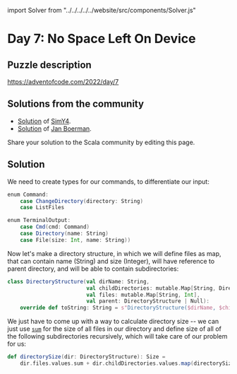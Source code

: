 import Solver from "../../../../../website/src/components/Solver.js"

# Day 7: No Space Left On Device

## Puzzle description

https://adventofcode.com/2022/day/7

## Solutions from the community

- [Solution](https://github.com/SimY4/advent-of-code-scala/blob/master/src/main/scala/aoc/y2022/Day7.scala) of [SimY4](https://twitter.com/actinglikecrazy).
- [Solution](https://github.com/Jannyboy11/AdventOfCode2022/blob/master/src/main/scala/day07/Day07.scala) of [Jan Boerman](https://twitter.com/JanBoerman95).

Share your solution to the Scala community by editing this page.

## Solution

We need to create types for our commands, to differentiate our input:

```Scala
enum Command:
    case ChangeDirectory(directory: String)
    case ListFiles

enum TerminalOutput:
    case Cmd(cmd: Command)
    case Directory(name: String)
    case File(size: Int, name: String))
```

Now let's make a directory structure, in which we will define files as map, that can contain name (String) and size (Integer), will have reference to parent directory, and will be able to contain subdirectories:

```Scala
class DirectoryStructure(val dirName: String,
                         val childDirectories: mutable.Map[String, DirectoryStructure],
                         val files: mutable.Map[String, Int],
                         val parent: DirectoryStructure | Null):
    override def toString: String = s"DirectoryStructure($dirName, $childDirectories, $files)"
```
We just have to come up with a way to calculate directory size -- we can just use [`sum`](https://www.scala-lang.org/files/archive/api/current/scala/collection/immutable/List.html#sum[B%3E:A](implicitnum:scala.math.Numeric[B]):B) for the size of all files in our directory and define size of all of the following subdirectories recursively, which will take care of our problem for us:

```Scala
def directorySize(dir: DirectoryStructure): Size =
    dir.files.values.sum + dir.childDirectories.values.map(directorySize).sum
```

